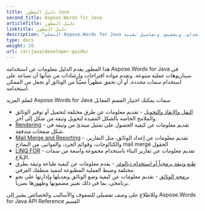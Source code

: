 ```yaml
---
title: دليل المطور Java
second_title: Aspose.Words for Java
articleTitle: دليل المطور
linktitle: دليل المطور
description: "التعلم Aspose.Words for Java دليل المطور للحصول على المزيد من حالات الاستخدام، وبقشيش، وتفاصيل تقنية."
type: docs
weight: 20
url: /ar/java/developer-guide/
---
```


هذا المطور يقدم الدليل معلومات عن استخدامه Aspose.Words for Java في سيناريوهات عملية متنوعة. وتقدم مواده اقتراحات وإرشادات من شأنها أن تساعد على استخدام سمات محددة، أو أن تحقق مظهراً معيّناً من الوثائق أو تجعل من الممكن استخدامه.

لتعلم المزيد Aspose.Words for Java سمات يمكنك اختيار القسم المقابل

- [النقل والإنقاذ والتحويل](/words/ar/java/loading-saving-and-converting/) - تقديم معلومات عن طرق مختلفة لتحميل أو توفير الوثائق والملامح الخاصة بالشكل المفيدة لتحويل وثيقة من شكل إلى آخر.
- [Rendering](/words/ar/java/rendering/) - تقديم معلومات عن كيفية الحصول على تمثيل مبتدئ من وثيقة في شكل صفحات متدفقة.
- [Mail Merge and Reporting](/words/java/mail-merge-and-reporting/) - تقديم معلومات عن إعداد الوثائق، مثل التقارير، والكتالوجات، وقوائم الجرد، والفواتير، من النماذج mail merge الحقول
- [LINQ FOR](/words/java/linq-reporting-engine/) - تقديم معلومات عن تقارير البناء باستخدام مجموعة واسعة من سمات الإبلاغ.
- [طبع وثيقة برمجياً أو استخدام ديالوغز](/words/ar/java/print-a-document-programmatically-or-using-dialogs/) - يقدم معلومات عن كيفية طباعة وثيقة بطرق مختلفة وضبط العملية المطبوعة لتنفيذ منطقك العرفي.
- [برمجة الوثائق](/words/ar/java/programming-with-documents/) - تقديم معلومات عن كيفية وضع الوثائق وتعديلها وإدارتها على نحو برنامجي، بما في ذلك تغيير مضمونها وظهورها بصريا.

وللاطلاع على وصف تفصيلي للصفوف والأساليب والخصائص يشير إلى Aspose.Words for Java API Reference القسم
